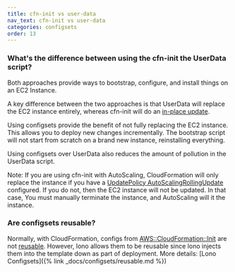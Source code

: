 ```yaml
---
title: cfn-init vs user-data
nav_text: cfn-init vs user-data
categories: configsets
order: 13
---
```


### What's the difference between using the cfn-init the UserData script?

Both approaches provide ways to bootstrap, configure, and install things on an EC2 Instance.

A key difference between the two approaches is that UserData will replace the EC2 instance entirely, whereas cfn-init will do an [in-place update](https://stackoverflow.com/questions/35095950/what-are-the-benefits-of-cfn-init-over-userdata).

Using configsets provide the benefit of not fully replacing the EC2 instance. This allows you to deploy new changes incrementally.  The bootstrap script will not start from scratch on a brand new instance, reinstalling everything.

Using configsets over UserData also reduces the amount of pollution in the UserData script.

Note: If you are using cfn-init with AutoScaling, CloudFormation will only replace the instance if you have a [UpdatePolicy AutoScalingRollingUpdate](https://docs.aws.amazon.com/AWSCloudFormation/latest/UserGuide/aws-attribute-updatepolicy.html#aws-attribute-updatepolicy-examples) configured. If you do not, then the EC2 instance will not be updated. In that case, You must manually terminate the instance, and AutoScaling will it the instance.

### Are configsets reusable?

Normally, with CloudFormation, configs from [AWS::CloudFormation::Init](https://docs.aws.amazon.com/AWSCloudFormation/latest/UserGuide/aws-resource-init.html) are not [reusable](https://stackoverflow.com/questions/27499509/reusing-awscloudformationinit-and-userdata-for-multiple-instances). However, lono allows them to be reusable since lono injects them into the template down as part of deployment. More details: [Lono Configsets]({% link _docs/configsets/reusable.md %})


